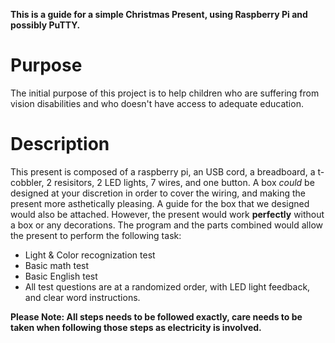 **This is a guide for a simple Christmas Present, using Raspberry Pi and possibly PuTTY.**
# Purpose
The initial purpose of this project is to help children who are suffering from vision disabilities and who doesn't have access to adequate education.

# Description
This present is composed of a raspberry pi, an USB cord, a breadboard, a t-cobbler, 2 resisitors, 2 LED lights, 7 wires, and one button.
A box *could* be designed at your discretion in order to cover the wiring, and making the present more asthetically pleasing. A guide for the box that we designed would also be attached. However, the present would work **perfectly** without a box or any decorations.
The program and the parts combined would allow the present to perform the following task:
- Light & Color recognization test
- Basic math test
- Basic English test
- All test questions are at a randomized order, with LED light feedback, and clear word instructions.

**Please Note: All steps needs to be followed exactly, care needs to be taken when following those steps as electricity is involved.**
